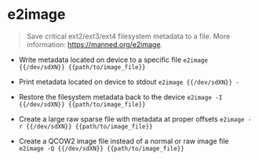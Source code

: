 # e2image
> Save critical ext2/ext3/ext4 filesystem metadata to a file.
> More information: <https://manned.org/e2image>.

- Write metadata located on device to a specific file
`e2image {{/dev/sdXN}} {{path/to/image_file}}`

- Print metadata located on device to stdout
`e2image {{/dev/sdXN}} -`

- Restore the filesystem metadata back to the device
`e2image -I {{/dev/sdXN}} {{path/to/image_file}}`

- Create a large raw sparse file with metadata at proper offsets
`e2image -r {{/dev/sdXN}} {{path/to/image_file}}`

- Create a QCOW2 image file instead of a normal or raw image file
`e2image -Q {{/dev/sdXN}} {{path/to/image_file}}`
